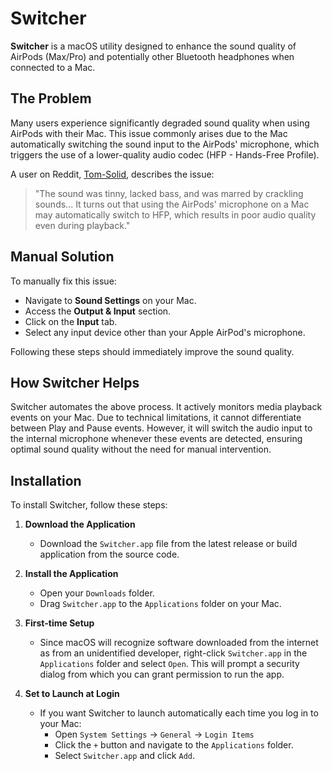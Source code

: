 # Switcher

**Switcher** is a macOS utility designed to enhance the sound quality of AirPods (Max/Pro) and potentially other Bluetooth headphones when connected to a Mac.

## The Problem

Many users experience significantly degraded sound quality when using AirPods with their Mac. This issue commonly arises due to the Mac automatically switching the sound input to the AirPods' microphone, which triggers the use of a lower-quality audio codec (HFP - Hands-Free Profile).

A user on Reddit, [Tom-Solid](https://www.reddit.com/r/airpods/comments/11zhtj0/finally_quick_fix_for_poor_sound_quality_on_mac/), describes the issue:

> "The sound was tinny, lacked bass, and was marred by crackling sounds... It turns out that using the AirPods' microphone on a Mac may automatically switch to HFP, which results in poor audio quality even during playback."

## Manual Solution

To manually fix this issue:
- Navigate to **Sound Settings** on your Mac.
- Access the **Output & Input** section.
- Click on the **Input** tab.
- Select any input device other than your Apple AirPod's microphone.

Following these steps should immediately improve the sound quality.

## How Switcher Helps

Switcher automates the above process. It actively monitors media playback events on your Mac. Due to technical limitations, it cannot differentiate between Play and Pause events. However, it will switch the audio input to the internal microphone whenever these events are detected, ensuring optimal sound quality without the need for manual intervention.

## Installation

To install Switcher, follow these steps:

1. **Download the Application**
   - Download the `Switcher.app` file from the latest release or build application from the source code.

2. **Install the Application**
   - Open your `Downloads` folder.
   - Drag `Switcher.app` to the `Applications` folder on your Mac.

3. **First-time Setup**
   - Since macOS will recognize software downloaded from the internet as from an unidentified developer, right-click `Switcher.app` in the `Applications` folder and select `Open`. This will prompt a security dialog from which you can grant permission to run the app.

4. **Set to Launch at Login**
   - If you want Switcher to launch automatically each time you log in to your Mac:
     - Open `System Settings` -> `General` -> `Login Items`
     - Click the `+` button and navigate to the `Applications` folder.
     - Select `Switcher.app` and click `Add`.

